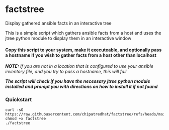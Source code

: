 # factstree
Display gathered ansible facts in an interactive tree

This is a simple script which gathers ansible facts from a host and uses the jtree python module to display them in an interactive window

#### Copy this script to your system, make it executeable, and optionally pass a hostname if you wish to gather facts from a host other than localhost
***NOTE:*** *If you are not in a location that is configured to use your ansible inventory file, and you try to pass a hostname, this will fail*

***The script will check if you have the necessary jtree python module installed and prompt you with directions on how to install it if not found***

### Quickstart
```
curl -sO https://raw.githubusercontent.com/chipatredhat/factstree/refs/heads/main/factstree
chmod +x factstree
./factstree
```

